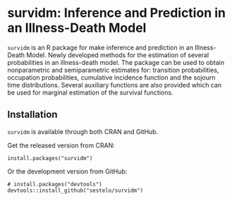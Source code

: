 # survidm: Inference and Prediction in an Illness-Death Model




```survidm``` is an R package for make inference and prediction in an Illness-Death
Model. Newly developed methods for the estimation of several probabilities in an illness-death model. The package can be used to obtain nonparametric and semiparametric estimates for: transition probabilities, occupation probabilities,  cumulative incidence function and the sojourn time distributions. Several auxiliary functions are also provided which can be used for marginal estimation of the survival functions.



## Installation
```survidm``` is available through both CRAN and GitHub.

Get the released version from CRAN:
```
install.packages("survidm")
```

Or the development version from GitHub:
```
# install.packages("devtools")
devtools::install_github("sestelo/survidm")
```
